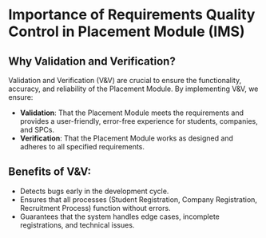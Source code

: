 # Importance of Requirements Quality Control in Placement Module (IMS)

## Why Validation and Verification?

Validation and Verification (V&V) are crucial to ensure the functionality, accuracy, and reliability of the Placement Module. By implementing V&V, we ensure:
- **Validation**: That the Placement Module meets the requirements and provides a user-friendly, error-free experience for students, companies, and SPCs.
- **Verification**: That the Placement Module works as designed and adheres to all specified requirements.

## Benefits of V&V:
- Detects bugs early in the development cycle.
- Ensures that all processes (Student Registration, Company Registration, Recruitment Process) function without errors.
- Guarantees that the system handles edge cases, incomplete registrations, and technical issues.
